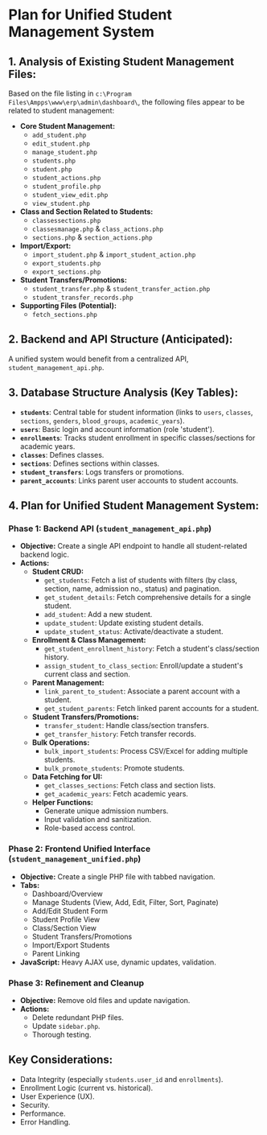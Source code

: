 # Plan for Unified Student Management System

## 1. Analysis of Existing Student Management Files:

Based on the file listing in `c:\Program Files\Ampps\www\erp\admin\dashboard\`, the following files appear to be related to student management:

*   **Core Student Management:**
    *   `add_student.php`
    *   `edit_student.php`
    *   `manage_student.php`
    *   `students.php`
    *   `student.php`
    *   `student_actions.php`
    *   `student_profile.php`
    *   `student_view_edit.php`
    *   `view_student.php`
*   **Class and Section Related to Students:**
    *   `classessections.php`
    *   `classesmanage.php` & `class_actions.php`
    *   `sections.php` & `section_actions.php`
*   **Import/Export:**
    *   `import_student.php` & `import_student_action.php`
    *   `export_students.php`
    *   `export_sections.php`
*   **Student Transfers/Promotions:**
    *   `student_transfer.php` & `student_transfer_action.php`
    *   `student_transfer_records.php`
*   **Supporting Files (Potential):**
    *   `fetch_sections.php`

## 2. Backend and API Structure (Anticipated):

A unified system would benefit from a centralized API, `student_management_api.php`.

## 3. Database Structure Analysis (Key Tables):

*   **`students`**: Central table for student information (links to `users`, `classes`, `sections`, `genders`, `blood_groups`, `academic_years`).
*   **`users`**: Basic login and account information (role 'student').
*   **`enrollments`**: Tracks student enrollment in specific classes/sections for academic years.
*   **`classes`**: Defines classes.
*   **`sections`**: Defines sections within classes.
*   **`student_transfers`**: Logs transfers or promotions.
*   **`parent_accounts`**: Links parent user accounts to student accounts.

## 4. Plan for Unified Student Management System:

### Phase 1: Backend API (`student_management_api.php`)

*   **Objective:** Create a single API endpoint to handle all student-related backend logic.
*   **Actions:**
    *   **Student CRUD:**
        *   `get_students`: Fetch a list of students with filters (by class, section, name, admission no., status) and pagination.
        *   `get_student_details`: Fetch comprehensive details for a single student.
        *   `add_student`: Add a new student.
        *   `update_student`: Update existing student details.
        *   `update_student_status`: Activate/deactivate a student.
    *   **Enrollment & Class Management:**
        *   `get_student_enrollment_history`: Fetch a student's class/section history.
        *   `assign_student_to_class_section`: Enroll/update a student's current class and section.
    *   **Parent Management:**
        *   `link_parent_to_student`: Associate a parent account with a student.
        *   `get_student_parents`: Fetch linked parent accounts for a student.
    *   **Student Transfers/Promotions:**
        *   `transfer_student`: Handle class/section transfers.
        *   `get_transfer_history`: Fetch transfer records.
    *   **Bulk Operations:**
        *   `bulk_import_students`: Process CSV/Excel for adding multiple students.
        *   `bulk_promote_students`: Promote students.
    *   **Data Fetching for UI:**
        *   `get_classes_sections`: Fetch class and section lists.
        *   `get_academic_years`: Fetch academic years.
    *   **Helper Functions:**
        *   Generate unique admission numbers.
        *   Input validation and sanitization.
        *   Role-based access control.

### Phase 2: Frontend Unified Interface (`student_management_unified.php`)

*   **Objective:** Create a single PHP file with tabbed navigation.
*   **Tabs:**
    *   Dashboard/Overview
    *   Manage Students (View, Add, Edit, Filter, Sort, Paginate)
    *   Add/Edit Student Form
    *   Student Profile View
    *   Class/Section View
    *   Student Transfers/Promotions
    *   Import/Export Students
    *   Parent Linking
*   **JavaScript:** Heavy AJAX use, dynamic updates, validation.

### Phase 3: Refinement and Cleanup

*   **Objective:** Remove old files and update navigation.
*   **Actions:**
    *   Delete redundant PHP files.
    *   Update `sidebar.php`.
    *   Thorough testing.

## Key Considerations:

*   Data Integrity (especially `students.user_id` and `enrollments`).
*   Enrollment Logic (current vs. historical).
*   User Experience (UX).
*   Security.
*   Performance.
*   Error Handling.
